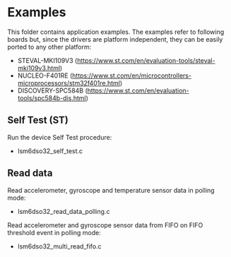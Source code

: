 # Examples

This folder contains application examples. The examples refer to following boards but, since the drivers are platform independent, they can be easily ported to any other platform:

- STEVAL-MKI109V3 (https://www.st.com/en/evaluation-tools/steval-mki109v3.html)
- NUCLEO-F401RE (https://www.st.com/en/microcontrollers-microprocessors/stm32f401re.html)
- DISCOVERY-SPC584B (https://www.st.com/en/evaluation-tools/spc584b-dis.html)

## Self Test (ST)

Run the device Self Test procedure:

  - lsm6dso32_self_test.c

## Read data

Read accelerometer, gyroscope and temperature sensor data in polling mode:

  - lsm6dso32_read_data_polling.c

Read accelerometer and gyroscope sensor data from FIFO on FIFO threshold
event in polling mode:

  - lsm6dso32_multi_read_fifo.c

